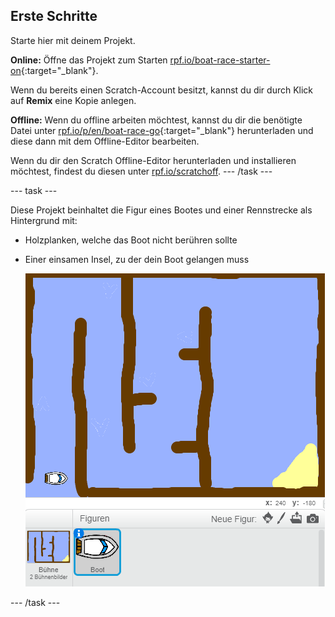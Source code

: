 ## Erste Schritte

Starte hier mit deinem Projekt.

**Online:** Öffne das Projekt zum Starten [rpf.io/boat-race-starter-on](http://rpf.io/boat-race-starter-on){:target="_blank"}.

Wenn du bereits einen Scratch-Account besitzt, kannst du dir durch Klick auf **Remix** eine Kopie anlegen.

**Offline:** Wenn du offline arbeiten möchtest, kannst du dir die benötigte Datei unter [rpf.io/p/en/boat-race-go](http://rpf.io/p/en/boat-race-go){:target="_blank"} herunterladen und diese dann mit dem Offline-Editor bearbeiten.

Wenn du dir den Scratch Offline-Editor herunterladen und installieren möchtest, findest du diesen unter [rpf.io/scratchoff](http://rpf.io/scratchoff). \--- /task \---

\--- task \---

Diese Projekt beinhaltet die Figur eines Bootes und einer Rennstrecke als Hintergrund mit:

- Holzplanken, welche das Boot nicht berühren sollte
- Einer einsamen Insel, zu der dein Boot gelangen muss
    
    ![screenshot](images/boat-starter.png)

\--- /task \---